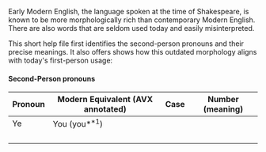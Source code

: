 <script src="./html-generator/md-page.js"></script><noscript>

Early Modern English, the language spoken at the time of Shakespeare, is known to be more morphologically rich than contemporary Modern English. There are also words that are seldom used today and easily misinterpreted.

This short help file first identifies the second-person pronouns and their precise meanings. It also offers shows how this outdated morphology aligns with today's first-person usage:

#### Second-Person pronouns

| Pronoun | Modern Equivalent (AVX annotated) | Case | Number (meaning) |
| ------- | --------------------------------- | ---- | ---------------- |
| Ye      | You (you*<sup>*1</sup>)           |      |                  |
|         |                                   |      |                  |
|         |                                   |      |                  |
|         |                                   |      |                  |
|         |                                   |      |                  |

